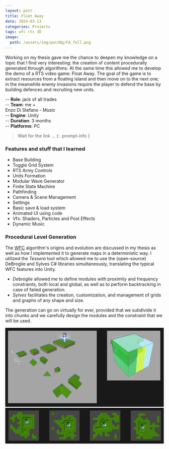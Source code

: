 ```yaml
---
layout: post
title: Float Away
date: 2024-03-13
categories: Projects
tags: wfc rts 3D
image:
  path: /assets/img/postBg/FA_full.png
---
```


Working on my thesis gave me the chance to deepen my knowledge on a topic that I find very interesting: 
the creation of content procedurally generated through algorithms. 
At the same time this allowed me to develop the demo of a RTS video game: Float Away.
The goal of the game is to extract resources from a floating island and then move on to the next one; 
in the meanwhile enemy invasions require the player to defend the base by building defences and recruiting new units.

>
-- **Role**: jack of all trades  
-- **Team**: me +  
Enzo Di Stefano - Music  
-- **Engine**: Unity  
-- **Duration**: 3 months  
-- **Platforms**: PC  
>

<!-- markdownlint-capture -->
<!-- markdownlint-disable -->
> Wait for the link ...
{: .prompt-info }
<!-- markdownlint-restore -->

### Features and stuff that I learned

- Base Building
- Toggle Grid System
- RTS Army Controls
- Units Formation
- Modular Wave Generator
- Finite State Machine
- Pathfinding
- Camera & Scene Management
- Settings
- Basic save & load system
- Animated UI using code
- Vfx: Shaders, Particles and Post Effects
- Dynamic Music  

### Procedural Level Generation

The [WFC](https://github.com/mxgmn/WaveFunctionCollapse/) algorithm's origins and evolution are discussed in my thesis as well as how I implemented it to generate maps in a deterministic way. 
I utilized the *Tessera* tool which allowed me to use the (open-source) DeBroglie and Sylves C# libraries simultaneously, translating the typical WFC features into Unity.
- *Debroglie* allowed me to define modules with proximity and frequency constraints, both local and global, as well as to perform backtracking in case of failed generation.
- *Sylves* facilitates the creation, customization, and management of grids and graphs of any shape and size.

The generation can go on virtually for ever, provided that we subdivide it into chunks and we carefully design the modules and the constraint that we will be used.

![modules](/assets/img/content/FA_modules.png)
![generator](/assets/img/content/FA_generator.png)
